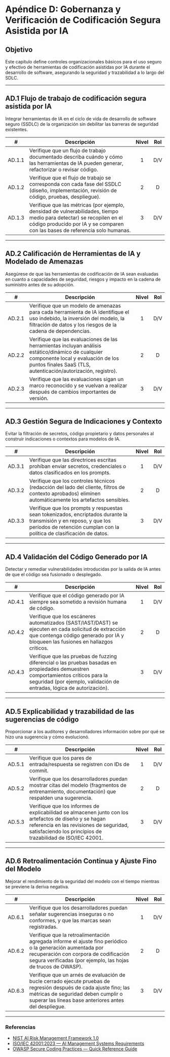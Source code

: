 # Apéndice D: Gobernanza y Verificación de Codificación Segura Asistida por IA

## Objetivo

Este capítulo define controles organizacionales básicos para el uso seguro y efectivo de herramientas de codificación asistidas por IA durante el desarrollo de software, asegurando la seguridad y trazabilidad a lo largo del SDLC.

---

## AD.1 Flujo de trabajo de codificación segura asistida por IA

Integrar herramientas de IA en el ciclo de vida de desarrollo de software seguro (SSDLC) de la organización sin debilitar las barreras de seguridad existentes.

|   #    | Descripción                                                                                                                                                                                           | Nivel | Rol |
| :----: | ----------------------------------------------------------------------------------------------------------------------------------------------------------------------------------------------------- | :---: | :-: |
| AD.1.1 | Verifique que un flujo de trabajo documentado describa cuándo y cómo las herramientas de IA pueden generar, refactorizar o revisar código.                                                            |   1   | D/V |
| AD.1.2 | Verifique que el flujo de trabajo se corresponda con cada fase del SSDLC (diseño, implementación, revisión de código, pruebas, despliegue).                                                           |   2   |  D  |
| AD.1.3 | Verifique que las métricas (por ejemplo, densidad de vulnerabilidades, tiempo medio para detectar) se recopilen en el código producido por IA y se comparen con las bases de referencia solo humanas. |   3   | D/V |

---

## AD.2 Calificación de Herramientas de IA y Modelado de Amenazas

Asegúrese de que las herramientas de codificación de IA sean evaluadas en cuanto a capacidades de seguridad, riesgos y impacto en la cadena de suministro antes de su adopción.

|   #    | Descripción                                                                                                                                                                                               | Nivel | Rol |
| :----: | --------------------------------------------------------------------------------------------------------------------------------------------------------------------------------------------------------- | :---: | :-: |
| AD.2.1 | Verifique que un modelo de amenazas para cada herramienta de IA identifique el uso indebido, la inversión del modelo, la filtración de datos y los riesgos de la cadena de dependencias.                  |   1   | D/V |
| AD.2.2 | Verifique que las evaluaciones de las herramientas incluyan análisis estático/dinámico de cualquier componente local y evaluación de los puntos finales SaaS (TLS, autenticación/autorización, registro). |   2   |  D  |
| AD.2.3 | Verifique que las evaluaciones sigan un marco reconocido y se vuelvan a realizar después de cambios importantes de versión.                                                                               |   3   | D/V |

---

## AD.3 Gestión Segura de Indicaciones y Contexto

Evitar la filtración de secretos, código propietario y datos personales al construir indicaciones o contextos para modelos de IA.

|   #    | Descripción                                                                                                                                                                                 | Nivel | Rol |
| :----: | ------------------------------------------------------------------------------------------------------------------------------------------------------------------------------------------- | :---: | :-: |
| AD.3.1 | Verifique que las directrices escritas prohíban enviar secretos, credenciales o datos clasificados en los prompts.                                                                          |   1   | D/V |
| AD.3.2 | Verifique que los controles técnicos (redacción del lado del cliente, filtros de contexto aprobados) eliminen automáticamente los artefactos sensibles.                                     |   2   |  D  |
| AD.3.3 | Verifique que los prompts y respuestas sean tokenizados, encriptados durante la transmisión y en reposo, y que los períodos de retención cumplan con la política de clasificación de datos. |   3   | D/V |

---

## AD.4 Validación del Código Generado por IA

Detectar y remediar vulnerabilidades introducidas por la salida de IA antes de que el código sea fusionado o desplegado.

|   #    | Descripción                                                                                                                                                                                                | Nivel | Rol |
| :----: | ---------------------------------------------------------------------------------------------------------------------------------------------------------------------------------------------------------- | :---: | :-: |
| AD.4.1 | Verifique que el código generado por IA siempre sea sometido a revisión humana de código.                                                                                                                  |   1   | D/V |
| AD.4.2 | Verifique que los escáneres automatizados (SAST/IAST/DAST) se ejecuten en cada solicitud de extracción que contenga código generado por IA y bloqueen las fusiones en hallazgos críticos.                  |   2   |  D  |
| AD.4.3 | Verifique que las pruebas de fuzzing diferencial o las pruebas basadas en propiedades demuestren comportamientos críticos para la seguridad (por ejemplo, validación de entradas, lógica de autorización). |   3   | D/V |

---

## AD.5 Explicabilidad y trazabilidad de las sugerencias de código

Proporcionar a los auditores y desarrolladores información sobre por qué se hizo una sugerencia y cómo evolucionó.

|   #    | Descripción                                                                                                                                                                                                       | Nivel | Rol |
| :----: | ----------------------------------------------------------------------------------------------------------------------------------------------------------------------------------------------------------------- | :---: | :-: |
| AD.5.1 | Verifique que los pares de entrada/respuesta se registren con IDs de commit.                                                                                                                                      |   1   | D/V |
| AD.5.2 | Verifique que los desarrolladores puedan mostrar citas del modelo (fragmentos de entrenamiento, documentación) que respalden una sugerencia.                                                                      |   2   |  D  |
| AD.5.3 | Verifique que los informes de explicabilidad se almacenen junto con los artefactos de diseño y se hagan referencia en las revisiones de seguridad, satisfaciendo los principios de trazabilidad de ISO/IEC 42001. |   3   | D/V |

---

## AD.6 Retroalimentación Continua y Ajuste Fino del Modelo

Mejorar el rendimiento de la seguridad del modelo con el tiempo mientras se previene la deriva negativa.

|   #    | Descripción                                                                                                                                                                                                         | Nivel | Rol |
| :----: | ------------------------------------------------------------------------------------------------------------------------------------------------------------------------------------------------------------------- | :---: | :-: |
| AD.6.1 | Verifique que los desarrolladores puedan señalar sugerencias inseguras o no conformes, y que las marcas sean registradas.                                                                                           |   1   | D/V |
| AD.6.2 | Verifique que la retroalimentación agregada informe el ajuste fino periódico o la generación aumentada por recuperación con corpora de codificación segura verificadas (por ejemplo, las hojas de trucos de OWASP). |   2   |  D  |
| AD.6.3 | Verifique que un arnés de evaluación de bucle cerrado ejecute pruebas de regresión después de cada ajuste fino; las métricas de seguridad deben cumplir o superar las líneas base anteriores antes del despliegue.  |   3   | D/V |

---

### Referencias

* [NIST AI Risk Management Framework 1.0](https://nvlpubs.nist.gov/nistpubs/ai/nist.ai.100-1.pdf)
* [ISO/IEC 42001:2023 — AI Management Systems Requirements](https://www.iso.org/standard/81230.html)
* [OWASP Secure Coding Practices — Quick Reference Guide](https://owasp.org/www-project-secure-coding-practices-quick-reference-guide/)

